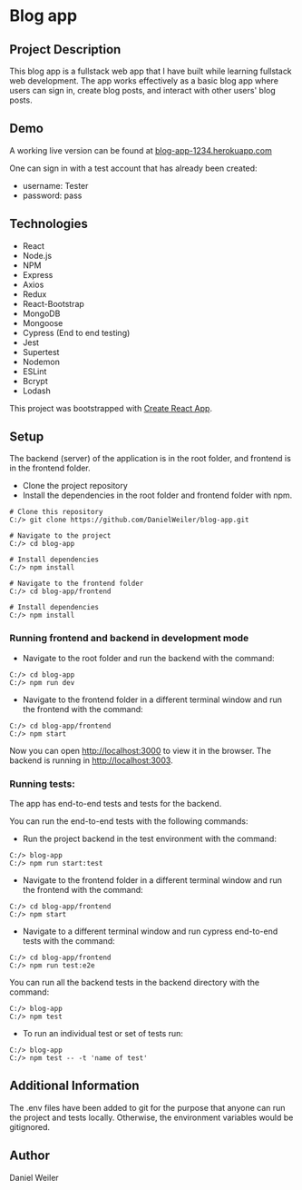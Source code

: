 # Blog app

## Project Description

This blog app is a fullstack web app that I have built while learning fullstack web development. The app works effectively as a basic blog app where users can sign in, create blog posts, and interact with other users' blog posts. 

## Demo

A working live version can be found at [blog-app-1234.herokuapp.com](https://blog-app-1234.herokuapp.com/)

One can sign in with a test account that has already been created:
- username: Tester
- password: pass

## Technologies

- React
- Node.js
- NPM
- Express
- Axios
- Redux
- React-Bootstrap
- MongoDB
- Mongoose
- Cypress (End to end testing)
- Jest
- Supertest
- Nodemon
- ESLint
- Bcrypt
- Lodash

This project was bootstrapped with [Create React App](https://github.com/facebook/create-react-app).

## Setup

The backend (server) of the application is in the root folder, and frontend is in the frontend folder.
- Clone the project repository
- Install the dependencies in the root folder and frontend folder with npm.

```
# Clone this repository
C:/> git clone https://github.com/DanielWeiler/blog-app.git

# Navigate to the project
C:/> cd blog-app

# Install dependencies
C:/> npm install

# Navigate to the frontend folder
C:/> cd blog-app/frontend

# Install dependencies
C:/> npm install
```

### Running frontend and backend in development mode

- Navigate to the root folder and run the backend with the command:

```
C:/> cd blog-app
C:/> npm run dev
```

- Navigate to the frontend folder in a different terminal window and run the frontend with the command:

```
C:/> cd blog-app/frontend
C:/> npm start
```

Now you can open [http://localhost:3000](http://localhost:3000) to view it in the browser. The backend is running in [http://localhost:3003](http://localhost:3003/api).

### Running tests:

The app has end-to-end tests and tests for the backend.

You can run the end-to-end tests with the following commands:

- Run the project backend in the test environment with the command:

```
C:/> blog-app
C:/> npm run start:test
```

- Navigate to the frontend folder in a different terminal window and run the frontend with the command:

```
C:/> cd blog-app/frontend
C:/> npm start
```

- Navigate to a different terminal window and run cypress end-to-end tests with the command:

```
C:/> cd blog-app/frontend
C:/> npm run test:e2e
```

You can run all the backend tests in the backend directory with the command:

```
C:/> blog-app
C:/> npm test
```

- To run an individual test or set of tests run:

```
C:/> blog-app
C:/> npm test -- -t 'name of test'
```

## Additional Information

The .env files have been added to git for the purpose that anyone can run the project and tests locally. Otherwise, the environment variables would be gitignored.

## Author

Daniel Weiler